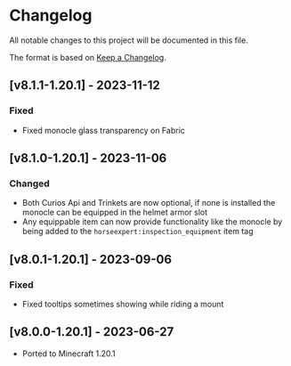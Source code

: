 # Changelog
All notable changes to this project will be documented in this file.

The format is based on [Keep a Changelog].

## [v8.1.1-1.20.1] - 2023-11-12
### Fixed
- Fixed monocle glass transparency on Fabric

## [v8.1.0-1.20.1] - 2023-11-06
### Changed
- Both Curios Api and Trinkets are now optional, if none is installed the monocle can be equipped in the helmet armor slot
- Any equippable item can now provide functionality like the monocle by being added to the `horseexpert:inspection_equipment` item tag

## [v8.0.1-1.20.1] - 2023-09-06
### Fixed
- Fixed tooltips sometimes showing while riding a mount

## [v8.0.0-1.20.1] - 2023-06-27
- Ported to Minecraft 1.20.1

[Keep a Changelog]: https://keepachangelog.com/en/1.0.0/
